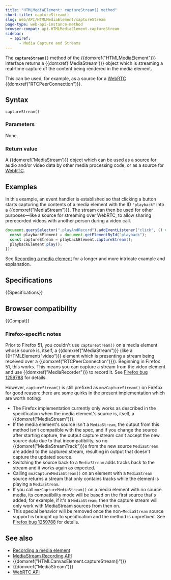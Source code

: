 ```yaml
---
title: "HTMLMediaElement: captureStream() method"
short-title: captureStream()
slug: Web/API/HTMLMediaElement/captureStream
page-type: web-api-instance-method
browser-compat: api.HTMLMediaElement.captureStream
sidebar:
  - apiref:
      - Media Capture and Streams
---
```


The **`captureStream()`** method of the {{domxref("HTMLMediaElement")}} interface returns a {{domxref('MediaStream')}} object which is streaming a real-time capture of the content being rendered in the media element.

This can be used, for example, as a source for a [WebRTC](/en-US/docs/Web/API/WebRTC_API) {{domxref("RTCPeerConnection")}}.

## Syntax

```js-nolint
captureStream()
```

### Parameters

None.

### Return value

A {{domxref('MediaStream')}} object which can be used as a source for audio and/or
video data by other media processing code, or as a source for [WebRTC](/en-US/docs/Glossary/WebRTC).

## Examples

In this example, an event handler is established so that clicking a button starts
capturing the contents of a media element with the ID `"playback"` into a
{{domxref("MediaStream")}}. The stream can then be used for other purposes—like a source
for streaming over WebRTC, to allow sharing prerecorded videos with another person
during a video call.

```js
document.querySelector(".playAndRecord").addEventListener("click", () => {
  const playbackElement = document.getElementById("playback");
  const captureStream = playbackElement.captureStream();
  playbackElement.play();
});
```

See [Recording a media element](/en-US/docs/Web/API/MediaStream_Recording_API/Recording_a_media_element) for a longer and more intricate example and explanation.

## Specifications

{{Specifications}}

## Browser compatibility

{{Compat}}

### Firefox-specific notes

Prior to Firefox 51, you couldn't use `captureStream()` on a media element
whose source is, itself, a {{domxref("MediaStream")}} (like a {{HTMLElement("video")}}
element which is presenting a stream being received over a
{{domxref("RTCPeerConnection")}}). Beginning in Firefox 51, this works. This means you
can capture a stream from the video element and use {{domxref("MediaRecorder")}} to
record it. See [Firefox bug 1259788](https://bugzil.la/1259788) for details.

However, `captureStream()` is still prefixed as
`mozCaptureStream()` on Firefox for good reason: there are some quirks in the
present implementation which are worth noting:

- The Firefox implementation currently only works as described in the specification
  when the media element's source is, itself, a {{domxref("MediaStream")}}.
- If the media element's source isn't a `MediaStream`, the output from this
  method isn't compatible with the spec, and if you change the source after starting
  capture, the output capture stream can't accept the new source data due to that
  incompatibility, so no {{domxref("MediaStreamTrack")}}s from the new source
  `MediaStream` are added to the captured stream, resulting in output that
  doesn't capture the updated source.
- Switching the source back to a `MediaStream` adds tracks back to the
  stream and it works again as expected.
- Calling `mozCaptureMediaStream()` on an element with a
  `MediaStream` source returns a stream that only contains tracks while the
  element is playing a `MediaStream`.
- If you call `mozCaptureMediaStream()` on a media element with no source
  media, its compatibility mode will be based on the first source that's added; for
  example, if it's a `MediaStream`, then the capture stream will only work
  with MediaStream sources from then on.
- This special behavior will be removed once the non-`MediaStream` source
  support is brought up to specification and the method is unprefixed. See
  [Firefox bug 1259788](https://bugzil.la/1259788) for details.

## See also

- [Recording a media element](/en-US/docs/Web/API/MediaStream_Recording_API/Recording_a_media_element)
- [MediaStream Recording API](/en-US/docs/Web/API/MediaStream_Recording_API)
- {{domxref("HTMLCanvasElement.captureStream()")}}
- {{domxref("MediaStream")}}
- [WebRTC API](/en-US/docs/Web/API/WebRTC_API)
